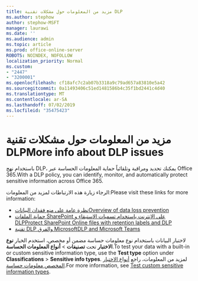 ```yaml
---
title: مزيد من المعلومات حول مشكلات تقنية DLP
ms.author: stephow
author: stephow-MSFT
manager: laurawi
ms.date: ''
ms.audience: admin
ms.topic: article
ms.prod: office-online-server
ROBOTS: NOINDEX, NOFOLLOW
localization_priority: Normal
ms.custom:
- "2447"
- "3200001"
ms.openlocfilehash: cf18afc7c2ab07b3318a9c79ad657a83810e5a42
ms.sourcegitcommit: 0a11493406c51ed1481586b4c35f1bd2441c4d40
ms.translationtype: MT
ms.contentlocale: ar-SA
ms.lasthandoff: 07/02/2019
ms.locfileid: "35475423"
---
```

# <a name="more-info-about-dlp-issues"></a><span data-ttu-id="52631-102">مزيد من المعلومات حول مشكلات تقنية DLP</span><span class="sxs-lookup"><span data-stu-id="52631-102">More info about DLP issues</span></span>

<span data-ttu-id="52631-103">باستخدام نهج DLP، يمكنك تحديد ومراقبة وتلقائياً حماية المعلومات الحساسة عبر Office 365.</span><span class="sxs-lookup"><span data-stu-id="52631-103">With a DLP policy, you can identify, monitor, and automatically protect sensitive information across Office 365.</span></span> 

<span data-ttu-id="52631-104">الرجاء زيارة هذه الارتباطات لمزيد من المعلومات:</span><span class="sxs-lookup"><span data-stu-id="52631-104">Please visit these links for more information:</span></span>

- [<span data-ttu-id="52631-105">نظرة عامة على منع فقدان البيانات</span><span class="sxs-lookup"><span data-stu-id="52631-105">Overview of data loss prevention</span></span>](https://docs.microsoft.com/en-us/office365/securitycompliance/data-loss-prevention-policies)
- [<span data-ttu-id="52631-106">حماية الملفات SharePoint على الإنترنت باستخدام تسميات الاستبقاء و DLP</span><span class="sxs-lookup"><span data-stu-id="52631-106">Protect SharePoint Online files with retention labels and DLP</span></span>](https://docs.microsoft.com/en-us/office365/securitycompliance/protect-sharepoint-online-files-with-office-365-labels-and-dlp)
- [<span data-ttu-id="52631-107">تقنية DLP والفرق Microsoft</span><span class="sxs-lookup"><span data-stu-id="52631-107">DLP and Microsoft Teams</span></span>](https://docs.microsoft.com/en-us/office365/securitycompliance/dlp-microsoft-teams)

<span data-ttu-id="52631-108">لاختبار البيانات باستخدام نوع معلومات حساسة مضمن أو مخصص، استخدم الخيار **نوع الاختبار** تحت **تصنيفات** > **أنواع المعلومات الحساسة**.</span><span class="sxs-lookup"><span data-stu-id="52631-108">To test your data with a built-in or custom sensitive information type, use the **Test type** option under **Classifications** > **Sensitive info types**.</span></span> <span data-ttu-id="52631-109">لمزيد من المعلومات، راجع [أنواع الاختبار المخصص معلومات حساسة](https://docs.microsoft.com/en-us/office365/securitycompliance/create-a-custom-sensitive-information-type#test-custom-sensitive-information-types-in-the-security--compliance-center).</span><span class="sxs-lookup"><span data-stu-id="52631-109">For more information, see [Test custom sensitive information types](https://docs.microsoft.com/en-us/office365/securitycompliance/create-a-custom-sensitive-information-type#test-custom-sensitive-information-types-in-the-security--compliance-center).</span></span>